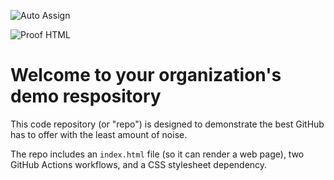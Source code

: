 ![Auto Assign](https://github.com/Magic-Pipi/demo-repository/actions/workflows/auto-assign.yml/badge.svg)

![Proof HTML](https://github.com/Magic-Pipi/demo-repository/actions/workflows/proof-html.yml/badge.svg)

# Welcome to your organization's demo respository
This code repository (or "repo") is designed to demonstrate the best GitHub has to offer with the least amount of noise.

The repo includes an `index.html` file (so it can render a web page), two GitHub Actions workflows, and a CSS stylesheet dependency.
